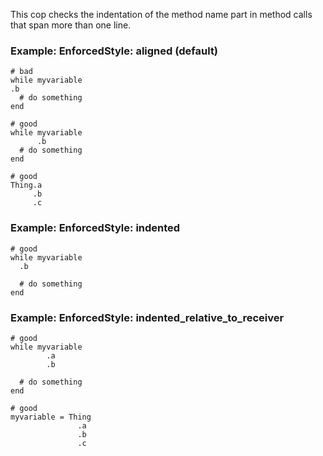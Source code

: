 This cop checks the indentation of the method name part in method calls
that span more than one line.

### Example: EnforcedStyle: aligned (default)
    # bad
    while myvariable
    .b
      # do something
    end

    # good
    while myvariable
          .b
      # do something
    end

    # good
    Thing.a
         .b
         .c

### Example: EnforcedStyle: indented
    # good
    while myvariable
      .b

      # do something
    end

### Example: EnforcedStyle: indented_relative_to_receiver
    # good
    while myvariable
            .a
            .b

      # do something
    end

    # good
    myvariable = Thing
                   .a
                   .b
                   .c